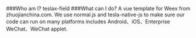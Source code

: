 ###Who am I?
teslax-field
###What can I do?
A vue template for Weex from zhuojianchina.com.
We use normal.js and tesla-native-js to make sure our code can run on many platforms includes Android、iOS、Enterprise WeChat、WeChat applet.